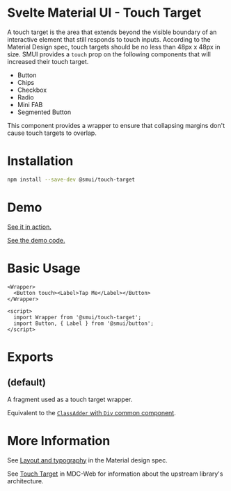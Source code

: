 # Svelte Material UI - Touch Target

A touch target is the area that extends beyond the visible boundary of an interactive element that still responds to touch inputs. According to the Material Design spec, touch targets should be no less than 48px x 48px in size. SMUI provides a `touch` prop on the following components that will increased their touch target.

- Button
- Chips
- Checkbox
- Radio
- Mini FAB
- Segmented Button

This component provides a wrapper to ensure that collapsing margins don't cause touch targets to overlap.

# Installation

```sh
npm install --save-dev @smui/touch-target
```

# Demo

[See it in action.](https://sveltematerialui.com/demo/touch-target)

[See the demo code.](/site/src/routes/demo/touch-target/)

# Basic Usage

```svelte
<Wrapper>
  <Button touch><Label>Tap Me</Label></Button>
</Wrapper>

<script>
  import Wrapper from '@smui/touch-target';
  import Button, { Label } from '@smui/button';
</script>
```

# Exports

## (default)

A fragment used as a touch target wrapper.

Equivalent to the [`ClassAdder` with `Div` common component](/packages/common/README.md#classaddersvelte).

# More Information

See [Layout and typography](https://material.io/design/usability/accessibility.html#layout-and-typography) in the Material design spec.

See [Touch Target](https://github.com/material-components/material-components-web/tree/v10.0.0/packages/mdc-touch-target) in MDC-Web for information about the upstream library's architecture.
